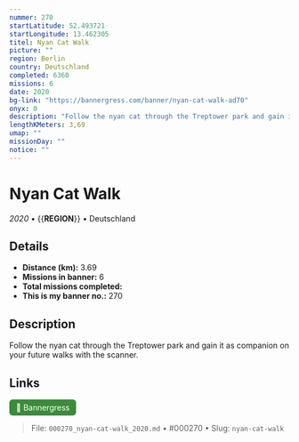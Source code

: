 ```yaml
---
nummer: 270
startLatitude: 52.493721
startLongitude: 13.462305
titel: Nyan Cat Walk
picture: ""
region: Berlin
country: Deutschland
completed: 6360
missions: 6
date: 2020
bg-link: "https://bannergress.com/banner/nyan-cat-walk-ad70"
onyx: 0
description: "Follow the nyan cat through the Treptower park and gain it as companion on your future walks with the scanner."
lengthKMeters: 3,69
umap: ""
missionDay: ""
notice: ""
---
```

# Nyan Cat Walk

*2020* • {{__REGION__}} • Deutschland





## Details
- **Distance (km):** 3.69
- **Missions in banner:** 6
- **Total missions completed:** 
- **This is my banner no.:** 270



## Description
Follow the nyan cat through the Treptower park and gain it as companion on your future walks with the scanner.



## Links
<a href="https://bannergress.com/banner/nyan-cat-walk-ad70" target="_blank" style="display:inline-block;margin-right:8px;padding:6px 12px;background:#3c8b3c;color:#fff;text-decoration:none;border-radius:6px;">🔗 Bannergress</a>



> File: `000270_nyan-cat-walk_2020.md` • #000270 • Slug: `nyan-cat-walk`
